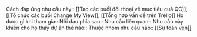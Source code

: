 Cách đáp ứng nhu cầu này:: [[Tạo các buổi đối thoại về mục tiêu cuả QC]], [[Tổ chức các buổi Change My View]], [[Tổng hợp vấn đề trên Trello]]
Họ được gì khi tham gia:: 
Nỗi đau phía sau:: 
Nhu cầu liên quan:: 
Nhu cầu này khiến cho họ thấy dự án thế nào:: 
Thuộc nhóm nhu cầu nào:: [[Sự toàn vẹn]]
